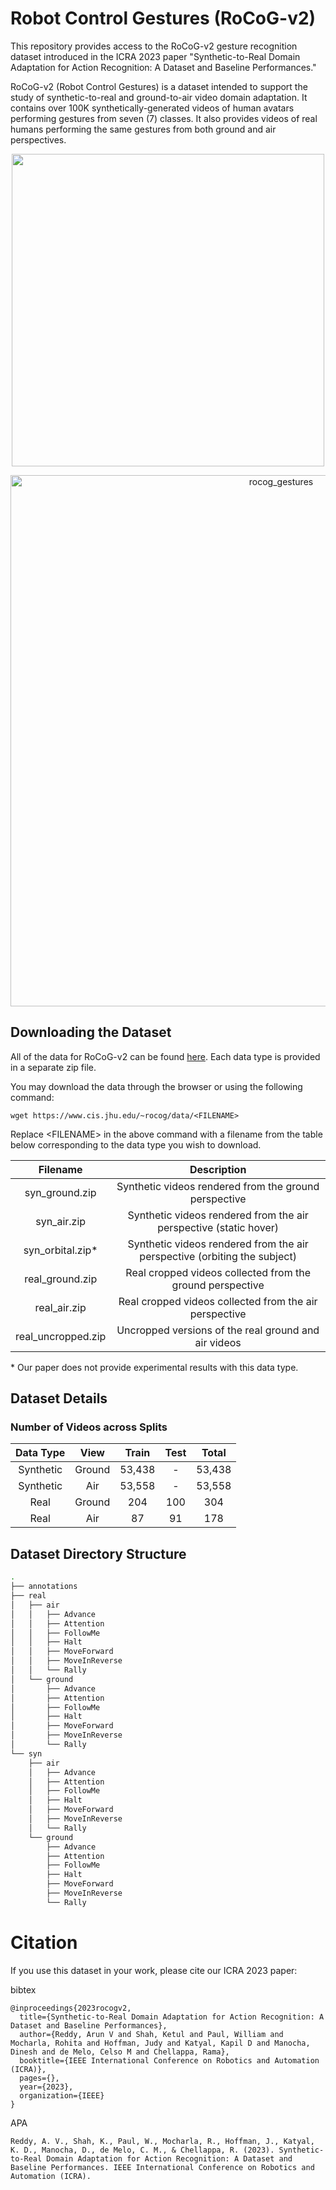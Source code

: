 # Robot Control Gestures (RoCoG-v2)

This repository provides access to the RoCoG-v2 gesture recognition dataset introduced in the ICRA 2023 paper "Synthetic-to-Real Domain Adaptation for Action Recognition: A Dataset and Baseline Performances." 

RoCoG-v2 (Robot Control Gestures) is a dataset intended to support the study of synthetic-to-real and ground-to-air video domain adaptation. It contains over 100K synthetically-generated videos of human avatars performing gestures from seven (7) classes. It also provides videos of real humans performing the same gestures from both ground and air perspectives.

<p align="center">
<img src="https://user-images.githubusercontent.com/72093042/194117338-880d9ff2-4c5a-4731-9742-9cb32744f841.gif" width="500" align="center"/>
</p>

<p align="center">
<img alt="rocog_gestures" src="https://user-images.githubusercontent.com/72093042/224433804-bc7e1561-9433-47da-936f-eb67198458b3.png" width="850">
</p>

## Downloading the Dataset

All of the data for RoCoG-v2 can be found [here](https://www.cis.jhu.edu/~rocog/data/). Each data type is provided in a separate zip file.

You may download the data through the browser or using the following command:

```
wget https://www.cis.jhu.edu/~rocog/data/<FILENAME>
```

Replace \<FILENAME\> in the above command with a filename from the table below corresponding to the data type you wish to download.

| Filename | Description  |
| :--------:| :---: |
| syn_ground.zip | Synthetic videos rendered from the ground perspective |
| syn_air.zip | Synthetic videos rendered from the air perspective (static hover)   |
| syn_orbital.zip*      | Synthetic videos rendered from the air perspective (orbiting the subject) |
| real_ground.zip      | Real cropped videos collected from the ground perspective   |
| real_air.zip      | Real cropped videos collected from the air perspective   |
| real_uncropped.zip      | Uncropped versions of the real ground and air videos   |

\* Our paper does not provide experimental results with this data type.

## Dataset Details

### Number of Videos across Splits


| Data Type | View  | Train | Test | Total  |
| :--------:| :---: | :--:  | :---:| :----: |
| Synthetic | Ground| 53,438|   -  | 53,438 |
| Synthetic | Air   | 53,558|   -  | 53,558 |
| Real      | Ground| 204   |  100 | 304  |
| Real      | Air   | 87    |   91 | 178  |

## Dataset Directory Structure
```bash
.
├── annotations
├── real
│   ├── air
│   │   ├── Advance
│   │   ├── Attention
│   │   ├── FollowMe
│   │   ├── Halt
│   │   ├── MoveForward
│   │   ├── MoveInReverse
│   │   └── Rally
│   └── ground
│       ├── Advance
│       ├── Attention
│       ├── FollowMe
│       ├── Halt
│       ├── MoveForward
│       ├── MoveInReverse
│       └── Rally
└── syn
    ├── air
    │   ├── Advance
    │   ├── Attention
    │   ├── FollowMe
    │   ├── Halt
    │   ├── MoveForward
    │   ├── MoveInReverse
    │   └── Rally
    └── ground
        ├── Advance
        ├── Attention
        ├── FollowMe
        ├── Halt
        ├── MoveForward
        ├── MoveInReverse
        └── Rally
 ```


# Citation

If you use this dataset in your work, please cite our ICRA 2023 paper:

bibtex
```
@inproceedings{2023rocogv2,
  title={Synthetic-to-Real Domain Adaptation for Action Recognition: A Dataset and Baseline Performances},
  author={Reddy, Arun V and Shah, Ketul and Paul, William and Mocharla, Rohita and Hoffman, Judy and Katyal, Kapil D and Manocha, Dinesh and de Melo, Celso M and Chellappa, Rama},
  booktitle={IEEE International Conference on Robotics and Automation (ICRA)},
  pages={},
  year={2023},
  organization={IEEE}
}
```
APA
```
Reddy, A. V., Shah, K., Paul, W., Mocharla, R., Hoffman, J., Katyal, K. D., Manocha, D., de Melo, C. M., & Chellappa, R. (2023). Synthetic-to-Real Domain Adaptation for Action Recognition: A Dataset and Baseline Performances. IEEE International Conference on Robotics and Automation (ICRA).
```
